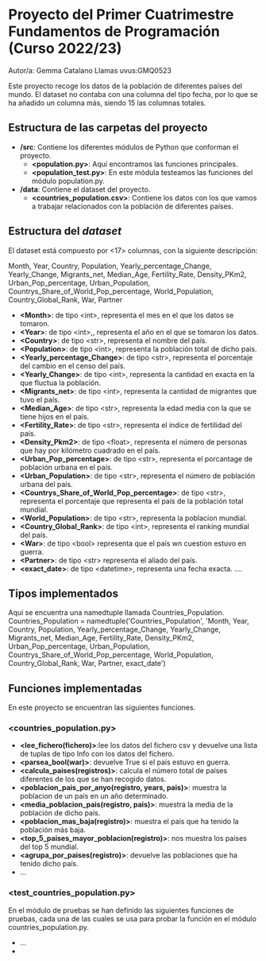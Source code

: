 # Proyecto del Primer Cuatrimestre Fundamentos de Programación (Curso  2022/23)
Autor/a: Gemma Catalano Llamas   uvus:GMQ0523

Este proyecto recoge los datos de la población de diferentes países del mundo. El dataset no contaba con una columna del tipo fecha, por lo que se ha añadido un columna más, siendo 15 las columnas totales.


## Estructura de las carpetas del proyecto

* **/src**: Contiene los diferentes módulos de Python que conforman el proyecto.
  * **\<population.py\>**: Aquí encontramos las funciones principales.
  * **\<population_test.py\>**: En este módula testeamos las funciones del módulo population.py.
* **/data**: Contiene el dataset del proyecto.
    * **\<countries_population.csv\>**: Contiene los datos con los que vamos a trabajar relacionados con la población de diferentes países.
    
## Estructura del *dataset*

El dataset está compuesto por \<17\> columnas, con la siguiente descripción:

Month, Year, Country, Population, Yearly_percentage_Change, Yearly_Change, Migrants_net, Median_Age, Fertility_Rate, Density_PKm2, Urban_Pop_percentage, Urban_Population, Countrys_Share_of_World_Pop_percentage, World_Population, Country_Global_Rank, War, Partner

* **\<Month>**: de tipo \<int\>, representa el mes en el que los datos se tomaron.
* **\<Year>**: de tipo \<int\>,, representa el año en el que se tomaron los datos.
* **\<Country>**: de tipo \<str\>, representa el nombre del país.
* **\<Population>**: de tipo \<int\>, representa la población total de dicho país.
* **\<Yearly_percentage_Change>**: de tipo \<str\>, representa el porcentaje del cambio en el censo del país.
* **\<Yearly_Change>**: de tipo \<int\>, representa la cantidad en exacta en la que fluctua la población.
* **\<Migrants_net>**: de tipo \<int\>, representa la cantidad de migrantes que tuvo el país.
* **\<Median_Age>**: de tipo \<str\>, representa la edad media con la que se tiene hijos en el país.
* **\<Fertility_Rate>**: de tipo \<str\>, representa el índice de fertilidad del país.
* **\<Density_Pkm2>**: de tipo \<float\>, representa el número de personas que hay por kilómetro cuadrado en el país.
* **\<Urban_Pop_percentage>**: de tipo \<str\>, representa el porcantage de población urbana en el país.
* **\<Urban_Population>**: de tipo \<str\>, representa el número de población urbana del país.
* **\<Countrys_Share_of_World_Pop_percentage>**: de tipo \<str\>, representa el porcentaje que representa el país de la población total mundial.
* **\<World_Population>**: de tipo \<str\>, representa la poblacíon mundial.
* **\<Country_Global_Rank>**: de tipo \<int\>, representa el ranking mundial del país.
* **\<War>**: de tipo \<bool\> representa que el país wn cuestion estuvo en guerra.
* **\<Partner>**: de tipo \<str\> representa el aliado del país.
* **\<exact_date>**: de tipo \<datetime\>, representa una fecha exacta.
....

## Tipos implementados

Aquí se encuentra una namedtuple llamada Countries_Population.
Countries_Population = namedtuple('Countries_Population', 'Month, Year, Country, Population, Yearly_percentage_Change, Yearly_Change, Migrants_net, Median_Age, Fertility_Rate, Density_PKm2, Urban_Pop_percentage, Urban_Population, Countrys_Share_of_World_Pop_percentage, World_Population, Country_Global_Rank, War, Partner, exact_date')


## Funciones implementadas

En este proyecto se encuentran las siguientes funciones.


### \<countries_population.py\>

* **<lee_fichero(fichero)>**:lee los datos del fichero csv y devuelve una lista de tuplas de tipo Info con los datos del fichero.
* **<parsea_bool(war)>**: devuelve True si el país estuvo en guerra.
* **<calcula_paises(registros)>**: calcula el número total de países diferentes de los que se han recogido datos.
* **<poblacion_pais_por_anyo(registro, years, pais)>**: muestra la poblacion de un país en un año determinado.
* **<media_poblacion_pais(registro, pais)>**: muestra la media de la población de dicho país.
* **<poblacion_mas_baja(registro)>**: muestra el país que ha tenido la población más baja.
* **<top_5_paises_mayor_poblacion(registro)>**: nos muestra los países del top 5 mundial.
* **<agrupa_por_paises(registro)>**: devuelve las poblaciones que ha tenido dicho país.
* ...

### \<test_countries_population.py\>

En el módulo de pruebas se han definido las siguientes funciones de pruebas, cada una de las cuales se usa para probar la función en el módulo countries_population.py.
* ...
* 


